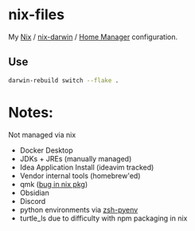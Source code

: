 # nix-files

My [Nix](https://nixos.org/download.html) / [nix-darwin](https://github.com/LnL7/nix-darwin) / [Home Manager](https://github.com/LnL7/nix-darwin) configuration.

## Use

```sh
darwin-rebuild switch --flake .
```

# Notes:

Not managed via nix 

* Docker Desktop
* JDKs + JREs (manually managed)
* Idea Application Install (ideavim tracked)
* Vendor internal tools (homebrew'ed)
* qmk ([bug in nix pkg](https://discourse.nixos.org/t/what-is-the-difference-between-aarch64-apple-darwin-and-aarch64-darwin-and-why-are-they-incompatible/27568))
* Obsidian
* Discord
* python environments via [zsh-pyenv](https://github.com/mattberther/zsh-pyenv) 
* turtle_ls due to difficulty with npm packaging in nix
